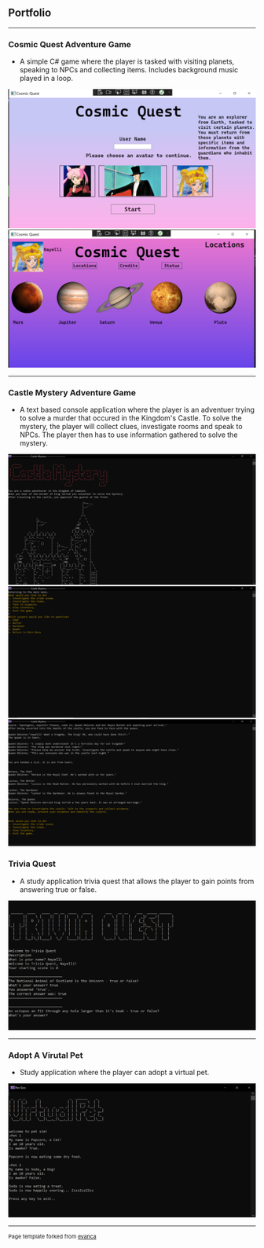 ## Portfolio

---

### Cosmic Quest Adventure Game 
- A simple C# game where the player is tasked with visiting planets, speaking to NPCs and collecting items. Includes background music played in a loop.


<img src="images/cosmicquest1.PNG?raw=true"/>
<img src="images/cosmicquest2.PNG?raw=true"/>

---
### Castle Mystery Adventure Game
-  A text based console application where the player is an adventuer trying to solve a murder that occured in the Kingdom's Castle. To solve the mystery, the player will collect clues, investigate rooms and speak to NPCs. The player then has to use information gathered to solve the mystery.



<img src="images/castlemystery1.PNG?raw=true"/>
<img src="images/castlemystery2.PNG?raw=true"/>
<img src="images/castlemystery3.PNG?raw=true"/>



### Trivia Quest
- A study application trivia quest that allows the player to gain points from answering true or false.

<img src="images/trivia quest.PNG?raw=true"/>

---

### Adopt A Virutal Pet

- Study application where the player can adopt a virtual pet.

<img src="images/virtualpet.PNG?raw=true"/>




---
<p style="font-size:11px">Page template forked from <a href="https://github.com/evanca/quick-portfolio">evanca</a></p>
<!-- Remove above link if you don't want to attibute -->
